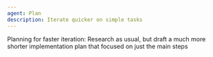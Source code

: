 ```yaml
---
agent: Plan
description: Iterate quicker on simple tasks
---
```

Planning for faster iteration: Research as usual, but draft a much more shorter implementation plan that focused on just the main steps
